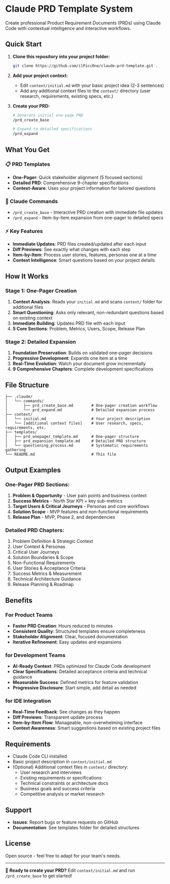 # Claude PRD Template System

Create professional Product Requirement Documents (PRDs) using Claude Code with contextual intelligence and interactive workflows.

## Quick Start

1. **Clone this repository into your project folder:**
   ```bash
   git clone https://github.com/ilPicc0ne/claude-prd-template.git .
   ```

2. **Add your project context:**
   - Edit `context/initial.md` with your basic project idea (2-3 sentences)
   - Add any additional context files to the `context/` directory (user research, requirements, existing specs, etc.)

3. **Create your PRD:**
   ```bash
   # Generate initial one-page PRD
   /prd_create_base
   
   # Expand to detailed specifications
   /prd_expand
   ```

## What You Get

### 📋 PRD Templates
- **One-Pager**: Quick stakeholder alignment (5 focused sections)
- **Detailed PRD**: Comprehensive 9-chapter specifications
- **Context-Aware**: Uses your project information for tailored questions

### 🤖 Claude Commands
- `/prd_create_base` - Interactive PRD creation with immediate file updates
- `/prd_expand` - Item-by-item expansion from one-pager to detailed specs

### ⚡ Key Features
- **Immediate Updates**: PRD files created/updated after each input
- **Diff Previews**: See exactly what changes with each step
- **Item-by-Item**: Process user stories, features, personas one at a time
- **Context Intelligence**: Smart questions based on your project details

## How It Works

### Stage 1: One-Pager Creation
1. **Context Analysis**: Reads your `initial.md` and scans `context/` folder for additional files
2. **Smart Questioning**: Asks only relevant, non-redundant questions based on existing context
3. **Immediate Building**: Updates PRD file with each input
4. **5 Core Sections**: Problem, Metrics, Users, Scope, Release Plan

### Stage 2: Detailed Expansion
1. **Foundation Preservation**: Builds on validated one-pager decisions
2. **Progressive Development**: Expands one item at a time
3. **Real-Time Evolution**: Watch your document grow incrementally
4. **9 Comprehensive Chapters**: Complete development specifications

## File Structure

```
├── .claude/
│   └── commands/
│       ├── prd_create_base.md        # One-pager creation workflow
│       └── prd_expand.md             # Detailed expansion process
├── context/
│   └── initial.md                    # Your project description
│   └── [additional context files]    # User research, specs, requirements, etc.
├── templates/
│   ├── prd_onepager_template.md      # One-pager structure
│   ├── prd_expansion_template.md     # Detailed PRD structure
│   └── questioning_process.md        # Systematic requirements gathering
└── README.md                         # This file
```

## Output Examples

### One-Pager PRD Sections:
1. **Problem & Opportunity** - User pain points and business context
2. **Success Metrics** - North Star KPI + key sub-metrics
3. **Target Users & Critical Journeys** - Personas and core workflows
4. **Solution Scope** - MVP features and non-functional requirements
5. **Release Plan** - MVP, Phase 2, and dependencies

### Detailed PRD Chapters:
1. Problem Definition & Strategic Context
2. User Context & Personas
3. Critical User Journeys
4. Solution Boundaries & Scope
5. Non-Functional Requirements
6. User Stories & Acceptance Criteria
7. Success Metrics & Measurement
8. Technical Architecture Guidance
9. Release Planning & Roadmap

## Benefits

### For Product Teams
- **Faster PRD Creation**: Hours reduced to minutes
- **Consistent Quality**: Structured templates ensure completeness
- **Stakeholder Alignment**: Clear, focused documentation
- **Iterative Refinement**: Easy updates and expansions

### for Development Teams
- **AI-Ready Context**: PRDs optimized for Claude Code development
- **Clear Specifications**: Detailed acceptance criteria and technical guidance
- **Measurable Success**: Defined metrics for feature validation
- **Progressive Disclosure**: Start simple, add detail as needed

### for IDE Integration
- **Real-Time Feedback**: See changes as they happen
- **Diff Previews**: Transparent update process
- **Item-by-Item Flow**: Manageable, non-overwhelming interface
- **Context Awareness**: Smart suggestions based on existing project files

## Requirements

- Claude Code CLI installed
- Basic project description in `context/initial.md`
- (Optional) Additional context files in `context/` directory:
  - User research and interviews
  - Existing requirements or specifications
  - Technical constraints or architecture docs
  - Business goals and success criteria
  - Competitive analysis or market research

## Support

- **Issues**: Report bugs or feature requests on GitHub
- **Documentation**: See templates folder for detailed structures

## License

Open source - feel free to adapt for your team's needs.

---

🚀 **Ready to create your PRD?** Edit `context/initial.md` and run `/prd_create_base` to get started!